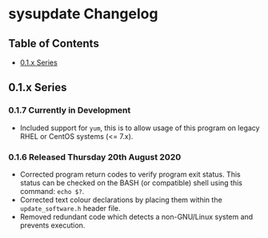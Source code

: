 # sysupdate Changelog

## Table of Contents

- [0.1.x Series](#01x-series)

## 0.1.x Series

### 0.1.7 Currently in Development

- Included support for `yum`, this is to allow usage of this program on legacy
  RHEL or CentOS systems (<= 7.x).

### 0.1.6 Released Thursday 20th August 2020

- Corrected program return codes to verify program exit status. This status can
  be checked on the BASH (or compatible) shell using this command: `echo $?`.
- Corrected text colour declarations by placing them within the
  `update_software.h` header file.
- Removed redundant code which detects a non-GNU/Linux system and prevents
  execution.
